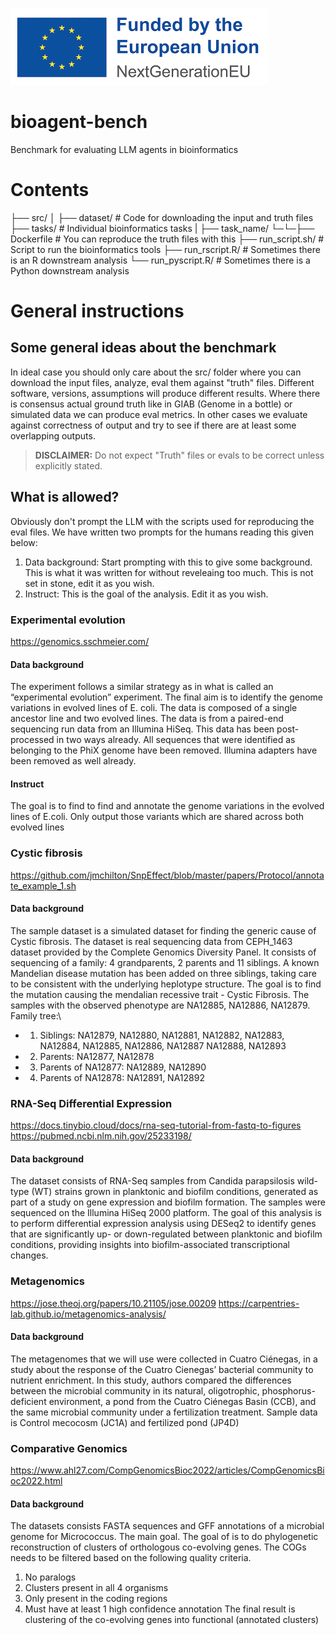 ![Funded by Next Gen EU](image.png)

# bioagent-bench
Benchmark for evaluating LLM agents in bioinformatics

# Contents
├── src/
│ ├── dataset/ # Code for downloading the input and truth files
├── tasks/ # Individual bioinformatics tasks
| ├── task_name/
└─└─├── Dockerfile # You can reproduce the truth files with this
    ├── run_script.sh/ # Script to run the bioinformatics tools 
    ├── run_rscript.R/ # Sometimes there is an R downstream analysis
    └── run_pyscript.R/ # Sometimes there is a Python downstream analysis

# General instructions
## Some general ideas about the benchmark
In ideal case you should only care about the src/ folder where you can download the input files, analyze,
eval them against "truth" files. Different software, versions, assumptions will produce different results.
Where there is consensus actual ground truth like in GIAB (Genome in a bottle) or simulated data we can 
produce eval metrics. In other cases we evaluate against correctness of output and try to see if there are 
at least some overlapping outputs. 
> **DISCLAIMER:** Do not expect "Truth" files or evals to be correct unless explicitly stated.

## What is allowed?
Obviously don't prompt the LLM with the scripts used for reproducing the eval files. We have written two
prompts for the humans reading this given below:
1. Data background: Start prompting with this to give some background. This is what it was written
for without reveleaing too much. This is not set in stone, edit it as you wish.
2. Instruct: This is the goal of the analysis. Edit it as you wish.

### Experimental evolution
https://genomics.sschmeier.com/
#### Data background
The experiment follows a similar strategy as in what is called an “experimental evolution” experiment. The final aim is to identify the genome variations in evolved lines of E. coli. The data is composed of a single ancestor line and two evolved lines. The data is from a paired-end sequencing run data from an Illumina HiSeq. This data has been post-processed in two ways already. All sequences that were identified as belonging to the PhiX genome have been removed. Illumina adapters have been removed as well already.
 #### Instruct
 The goal is to find to find and annotate the genome variations in the evolved lines of E.coli. Only output those variants which are shared across both evolved lines


### Cystic fibrosis
https://github.com/jmchilton/SnpEffect/blob/master/papers/Protocol/annotate_example_1.sh
#### Data background
The sample dataset is a simulated dataset for finding the generic cause of Cystic fibrosis. The dataset is real sequencing data from CEPH_1463 dataset provided by the Complete Genomics Diversity Panel. It consists of sequencing of a family: 4 grandparents, 2 parents and 11 siblings. A known Mandelian disease mutation has been added on three siblings, taking care to be consistent with the underlying heplotype structure. The goal is to find the mutation causing the mendalian recessive trait - Cystic Fibrosis. The samples with the observed phenotype are
NA12885, NA12886, NA12879.
Family tree:\
* 1. Siblings: NA12879, NA12880, NA12881, NA12882, NA12883, NA12884, NA12885, NA12886, NA12887 NA12888, NA12893
* 2. Parents: NA12877, NA12878
* 3. Parents of NA12877: NA12889, NA12890
* 4. Parents of NA12878: NA12891, NA12892

### RNA-Seq Differential Expression 
https://docs.tinybio.cloud/docs/rna-seq-tutorial-from-fastq-to-figures
https://pubmed.ncbi.nlm.nih.gov/25233198/
#### Data background
The dataset consists of RNA-Seq samples from Candida parapsilosis wild-type (WT) strains grown in planktonic and biofilm conditions, generated as part of a study on gene expression and biofilm formation. The samples were sequenced on the Illumina HiSeq 2000 platform. The goal of this analysis is to perform differential expression analysis using DESeq2 to identify genes that are significantly up- or down-regulated between planktonic and biofilm conditions, providing insights into biofilm-associated transcriptional changes.

### Metagenomics
https://jose.theoj.org/papers/10.21105/jose.00209
https://carpentries-lab.github.io/metagenomics-analysis/
#### Data background
The metagenomes that we will use were collected in Cuatro Ciénegas, in a study about the response of the Cuatro Cienegas’ bacterial community to nutrient enrichment. In this study, authors compared the differences between the microbial community in its natural, oligotrophic, phosphorus-deficient environment, a pond from the Cuatro Ciénegas Basin (CCB), and the same microbial community under a fertilization treatment. Sample data is Control mecocosm (JC1A) and fertilized pond (JP4D)

### Comparative Genomics
https://www.ahl27.com/CompGenomicsBioc2022/articles/CompGenomicsBioc2022.html

#### Data background
The datasets consists FASTA sequences and GFF annotations of a microbial genome for Micrococcus. The main goal. The goal of is to do phylogenetic reconstruction of clusters of orthologous co-evolving genes. The COGs needs to be filtered based on the following quality criteria.
1. No paralogs
2. Clusters present in all 4 organisms
3. Only present in the coding regions
4. Must have at least 1 high confidence annotation
The final result is clustering of the co-evolving genes into functional (annotated clusters)
